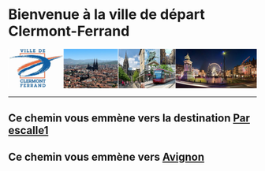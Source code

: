 # Bienvenue à la ville de départ Clermont-Ferrand
![Clermont](https://github.com/ZERMANESARA/MyLabyrinth/blob/FB_AddImageBranch/Images/Clermont.png)
***
## Ce chemin vous emmène vers la destination [Par escalle1](https://github.com/ZERMANESARA/MyLabyrinth/blob/FB_AddImageBranch/ParEscalle1.md)
## Ce chemin vous emmène vers [Avignon](https://github.com/ZERMANESARA/MyLabyrinth/blob/FB_AddImageBranch/Avignon.md)

